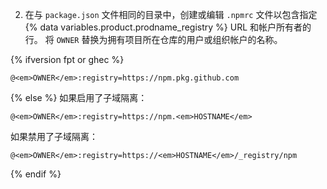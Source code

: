 2. 在与 `package.json` 文件相同的目录中，创建或编辑 `.npmrc` 文件以包含指定 {% data variables.product.prodname_registry %} URL 和帐户所有者的行。 将 `OWNER` 替换为拥有项目所在仓库的用户或组织帐户的名称。

{% ifversion fpt or ghec %}
  ```shell
  @<em>OWNER</em>:registry=https://npm.pkg.github.com
  ```
{% else %}
  如果启用了子域隔离：
  ```shell
  @<em>OWNER</em>:registry=https://npm.<em>HOSTNAME</em>
  ```
  如果禁用了子域隔离：
  ```shell
  @<em>OWNER</em>:registry=https://<em>HOSTNAME</em>/_registry/npm
  ```
{% endif %}
